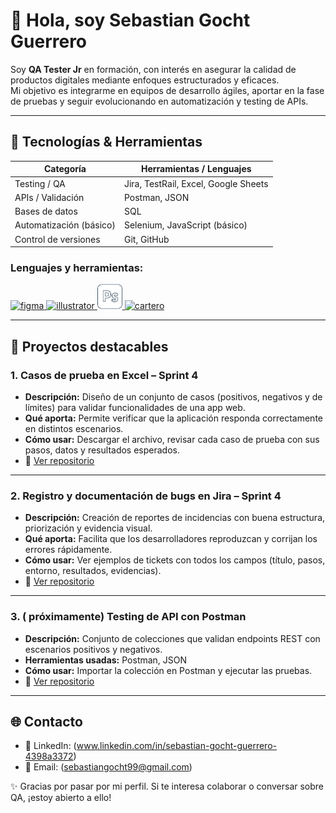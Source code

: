 # 👋 Hola, soy Sebastian Gocht Guerrero

Soy **QA Tester Jr** en formación, con interés en asegurar la calidad de productos digitales mediante enfoques estructurados y eficaces.  
Mi objetivo es integrarme en equipos de desarrollo ágiles, aportar en la fase de pruebas y seguir evolucionando en automatización y testing de APIs.

---

## 🚀 Tecnologías & Herramientas

| Categoría       | Herramientas / Lenguajes       |
|------------------|-------------------------------|
| Testing / QA     | Jira, TestRail, Excel, Google Sheets |
| APIs / Validación | Postman, JSON                 |
| Bases de datos    | SQL                           |
| Automatización (básico) | Selenium, JavaScript (básico) |
| Control de versiones | Git, GitHub                  |





<p align="left">
</p>

<h3 align="left">Lenguajes y herramientas:</h3>
<p align="left"> <a href="https://www.figma.com/" target="_blank" rel="noreferrer"> <img src="https://www.vectorlogo.zone/logos/figma/figma-icon.svg" alt="figma" width="40" height="40"/> </a> <a href="https://www.adobe.com/in/products/illustrator.html" target="_blank" rel="noreferrer"> <img src="https://www.vectorlogo.zone/logos/adobe_illustrator/adobe_illustrator-icon.svg" alt="illustrator" width="40" altura="40"/> </a> <a href="https://www.photoshop.com/es" target="_blank" rel="noreferrer"> <img src="https://raw.githubusercontent.com/devicons/devicon/master/icons/photoshop/photoshop-line.svg" alt="photoshop" width="40" altura="40"/> </a> <a href="https://postman.com" target="_blank" rel="noreferrer"> <img src="https://www.vectorlogo.zone/logos/getpostman/getpostman-icon.svg" alt="cartero" width="40" altura="40"/> </a> <a src="https://raw.githubusercontent.com/devicons/devicon/master/icons/python/python-original.svg" alt="python" ancho="40" alto="40"/> </a> </p>

---

## 📂 Proyectos destacables

### 1. Casos de prueba en Excel – Sprint 4  
- **Descripción:** Diseño de un conjunto de casos (positivos, negativos y de límites) para validar funcionalidades de una app web.  
- **Qué aporta:** Permite verificar que la aplicación responda correctamente en distintos escenarios.  
- **Cómo usar:** Descargar el archivo, revisar cada caso de prueba con sus pasos, datos y resultados esperados.  
- 📎 [Ver repositorio](https://github.com/sebastiangocht99-ctrl/Casos-de-prueba-en-Excel-Sprint-4)  

---

### 2. Registro y documentación de bugs en Jira – Sprint 4  
- **Descripción:** Creación de reportes de incidencias con buena estructura, priorización y evidencia visual.  
- **Qué aporta:** Facilita que los desarrolladores reproduzcan y corrijan los errores rápidamente.  
- **Cómo usar:** Ver ejemplos de tickets con todos los campos (título, pasos, entorno, resultados, evidencias).  
- 📎 [Ver repositorio](https://github.com/sebastiangocht99-ctrl/Registro-y-documentaci-n-de-bugs-en-Jira-Sprint-4)

---

### 3. ( próximamente) Testing de API con Postman  
- **Descripción:** Conjunto de colecciones que validan endpoints REST con escenarios positivos y negativos.  
- **Herramientas usadas:** Postman, JSON  
- **Cómo usar:** Importar la colección en Postman y ejecutar las pruebas.  
- 📎 [Ver repositorio](https://github.com/sebastiangocht99-ctrl/Testing-de-API-con-Postman)

---

## 🌐 Contacto

- 💼 LinkedIn: (www.linkedin.com/in/sebastian-gocht-guerrero-4398a3372)
- 📧 Email: (sebastiangocht99@gmail.com)


✨ Gracias por pasar por mi perfil. Si te interesa colaborar o conversar sobre QA, ¡estoy abierto a ello!  
